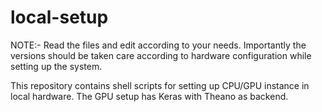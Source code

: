 # local-setup

NOTE:- Read the files and edit according to your needs. Importantly the versions should be taken care according to hardware configuration while setting up the system.

This repository contains shell scripts for setting up CPU/GPU instance in local hardware.
The GPU setup has Keras with Theano as backend.
